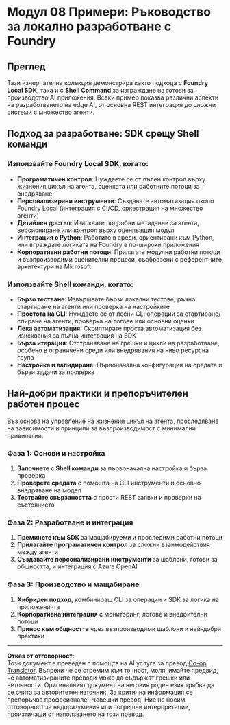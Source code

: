 <!--
CO_OP_TRANSLATOR_METADATA:
{
  "original_hash": "729f809c84e99609364180c090c43405",
  "translation_date": "2025-10-01T02:10:06+00:00",
  "source_file": "Module08/samples/README.md",
  "language_code": "bg"
}
-->
# Модул 08 Примери: Ръководство за локално разработване с Foundry

## Преглед

Тази изчерпателна колекция демонстрира както подхода с **Foundry Local SDK**, така и с **Shell Command** за изграждане на готови за производство AI приложения. Всеки пример показва различни аспекти на разработването на edge AI, от основна REST интеграция до сложни системи с множество агенти.

## Подход за разработване: SDK срещу Shell команди

### Използвайте Foundry Local SDK, когато:

- **Програматичен контрол**: Нуждаете се от пълен контрол върху жизнения цикъл на агента, оценката или работните потоци за внедряване
- **Персонализирани инструменти**: Създавате автоматизация около Foundry Local (интеграция с CI/CD, оркестрация на множество агенти)
- **Детайлен достъп**: Изисквате подробни метаданни за агента, версиониране или контрол върху оценяващия модул
- **Интеграция с Python**: Работите в среди, ориентирани към Python, или вграждате логиката на Foundry в по-широки приложения
- **Корпоративни работни потоци**: Прилагате модулни работни потоци и възпроизводими оценителни процеси, съобразени с референтните архитектури на Microsoft

### Използвайте Shell команди, когато:

- **Бързо тестване**: Извършвате бързи локални тестове, ръчно стартиране на агенти или проверка на настройките
- **Простота на CLI**: Нуждаете се от лесни CLI операции за стартиране/спиране на агенти, проверка на логове или основни оценки
- **Лека автоматизация**: Скриптирате проста автоматизация без изисквания за пълна интеграция на SDK
- **Бърза итерация**: Отстраняване на грешки и цикли на разработване, особено в ограничени среди или внедрявания на ниво ресурсна група
- **Настройка и валидиране**: Първоначална конфигурация на средата и бързи задачи за проверка

## Най-добри практики и препоръчителен работен процес

Въз основа на управление на жизнения цикъл на агента, проследяване на зависимости и принципи за възпроизводимост с минимални привилегии:

### Фаза 1: Основи и настройка
1. **Започнете с Shell команди** за първоначална настройка и бърза проверка
2. **Проверете средата** с помощта на CLI инструменти и основно внедряване на модел
3. **Тествайте свързаността** с прости REST заявки и проверки на състоянието

### Фаза 2: Разработване и интеграция
1. **Преминете към SDK** за мащабируеми и проследими работни потоци
2. **Прилагайте програматичен контрол** за сложни взаимодействия между агенти
3. **Създавайте персонализирани инструменти** за шаблони, готови за общността, и интеграция с Azure OpenAI

### Фаза 3: Производство и мащабиране
1. **Хибриден подход**, комбиниращ CLI за операции и SDK за логика на приложенията
2. **Корпоративна интеграция** с мониторинг, логове и внедрителни потоци
3. **Принос към общността** чрез възпроизводими шаблони и най-добри практики

---

**Отказ от отговорност**:  
Този документ е преведен с помощта на AI услуга за превод [Co-op Translator](https://github.com/Azure/co-op-translator). Въпреки че се стремим към точност, моля, имайте предвид, че автоматизираните преводи може да съдържат грешки или неточности. Оригиналният документ на неговия роден език трябва да се счита за авторитетен източник. За критична информация се препоръчва професионален човешки превод. Ние не носим отговорност за недоразумения или погрешни интерпретации, произтичащи от използването на този превод.